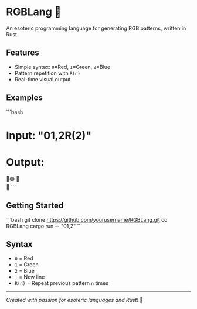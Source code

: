 # RGBLang 🎨

An esoteric programming language for generating RGB patterns, written in Rust.

## Features
- Simple syntax: `0`=Red, `1`=Green, `2`=Blue
- Pattern repetition with `R(n)`
- Real-time visual output

## Examples
\`\`\`bash
# Input: "01,2R(2)"
# Output:
🔴🟢
🔵  
🔵
\`\`\`

## Getting Started
\`\`\`bash
git clone https://github.com/yourusername/RGBLang.git
cd RGBLang
cargo run -- "01,2"
\`\`\`

## Syntax
- `0` = Red
- `1` = Green  
- `2` = Blue
- `,` = New line
- `R(n)` = Repeat previous pattern `n` times

---

*Created with passion for esoteric languages and Rust!* 🦀
